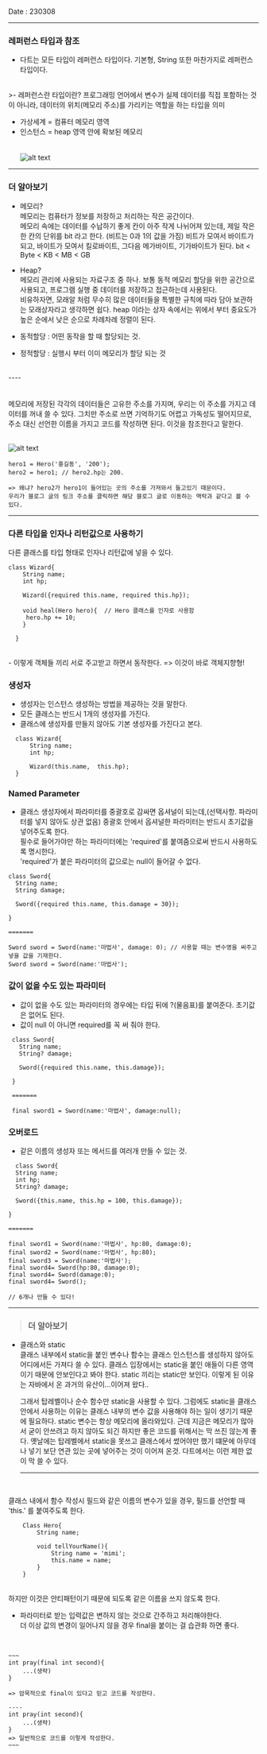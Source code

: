 Date : 230308

----
### 레퍼런스 타입과 참조

 - 다트는 모든 타입이 레퍼런스 타입이다. 기본형, String 또한 마찬가지로 레퍼런스 타입이다.    
<br/>
    >-  레퍼런스란 타입이란?  
   프로그래밍 언어에서 변수가 실제 데이터를 직접 포함하는 것이 아니라,   
   데이터의 위치(메모리 주소)를 가리키는 역할을 하는 타입을 의미

<br/>

- 가상세계 = 컴퓨터 메모리 영역
- 인스턴스 = heap 영역 안에 확보된 메모리  
  <br/>
  <br/>
    ![alt text](image-12.png)  

---- 
### 더 알아보기 

- 메모리?  
    메모리는 컴퓨터가 정보를 저장하고 처리하는 작은 공간이다.  
    메모리 속에는 데이터를 수납하기 좋게 칸이 아주 작게 나뉘어져 있는데, 
    제일 작은 한 칸의 단위를 bit 라고 한다. (비트는 0과 1의 값을 가짐)
    비트가 모여서 바이트가 되고, 바이트가 모여서 킬로바이트, 그다음 메가바이트, 기가바이트가 된다.
    bit < Byte < KB < MB < GB
    
 - Heap?  
   메모리 관리에 사용되는 자료구조 중 하나. 보통 동적 메모리 할당을 위한 공간으로 사용되고, 프로그램 실행 중 데이터를 저장하고 접근하는데 사용된다.  
   비유하자면, 모래알 처럼 무수히 많은 데이터들을 특별한 규칙에 따라 담아 보관하는 모래상자라고 생각하면 쉽다.
   heap 이라는 상자 속에서는 위에서 부터 중요도가 높은 순에서 낮은 순으로 차례차례 정렬이 된다.
   
 - 동적할당 : 어떤 동작을 할 때 할당되는 것. 
 - 정적할당 : 실행시 부터 이미 메모리가 할당 되는 것  
  <br/>
  ----  
<br/>
<br/>
<br/>
  메모리에 저장된 각각의 데이터들은 고유한 주소를 가지며, 우리는 이 주소를 가지고 데이터를 꺼내 쓸 수 있다.
  그치만 주소로 쓰면 기억하기도 어렵고 가독성도 떨어지므로, 주소 대신 선언한 이름을 가지고 코드를 작성하면 된다.
  이것을 참조한다고 말한다.
  <br/>
  <br/>

![alt text](image-13.png)


    
    hero1 = Hero('홍길동', '200'); 
    hero2 = hero1; // hero2.hp는 200. 

    => 왜냐? hero2가 hero1이 들어있는 곳의 주소를 가져와서 들고있기 때문이다.   
    우리가 블로그 글의 링크 주소를 클릭하면 해당 블로그 글로 이동하는 맥락과 같다고 볼 수 있다.
    
   
---- 

### 다른 타입을 인자나 리턴값으로 사용하기

다른 클래스를 타입 형태로 인자나 리턴값에 넣을 수 있다.
~~~
class Wizard{
    String name;
    int hp;    

    Wizard({required this.name, required this.hp});

    void heal(Hero hero){  // Hero 클래스를 인자로 사용함
     hero.hp += 10;    
    }

  }
~~~
<br/>
  - 이렇게 객체들 끼리 서로 주고받고 하면서 동작한다. => 이것이 바로 객체지향형!


### 생성자
  -   생성자는 인스턴스 생성하는 방법을 제공하는 것을 말한다.
  -   모든 클래스는 반드시 1개의 생성자를 가진다.
  -   클래스에 생성자를 만들지 않아도 기본 생성자를 가진다고 본다.
  ~~~
    class Wizard{
        String name;
        int hp;    

        Wizard(this.name,  this.hp);
    }
  ~~~
  
### Named Parameter

  - 클래스 생성자에서 파라미터를 중괄호로 감싸면 옵셔널이 되는데,(선택사항. 파라미터를 넣지 않아도 상관 없음) 
 중괄호 안에서 옵셔널한 파라미터는 반드시 초기값을 넣어주도록 한다.  
 필수로 들어가야만 하는 파라미터에는 'required'를 붙여줌으로써 반드시 사용하도록 명시한다.  
 'required'가 붙은 파라미터의 값으로는 null이 들어갈 수 없다.  
 
  ~~~
  class Sword{
    String name;
    String damage;

    Sword({required this.name, this.damage = 30});

  }
  
  =======

  Sword sword = Sword(name:'마법사', damage: 0); // 사용할 때는 변수명을 써주고 넣을 값을 기재한다.
  Sword sword = Sword(name:'마법사');

  ~~~

### 값이 없을 수도 있는 파라미터
- 값이 없을 수도 있는 파라미터의 경우에는 타입 뒤에 ?(물음표)를 붙여준다. 초기값은 없어도 된다.
- 값이 null 이 아니면 required를 꼭 써 줘야 한다.  

 ~~~
  class Sword{
    String name;
    String? damage;

    Sword({required this.name, this.damage});

  }
  
  =======

  final sword1 = Sword(name:'마법사', damage:null);
  ~~~
   
### 오버로드

  - 같은 이름의 생성자 또는 메서드를 여러개 만들 수 있는 것.
  
  
  ~~~
    class Sword{
    String name;
    int hp;
    String? damage;

    Sword({this.name, this.hp = 100, this.damage});

  }
  
  =======

  final sword1 = Sword(name:'마법사', hp:80, damage:0);
  final sword2 = Sword(name:'마법사', hp:80);
  final sword3 = Sword(name:'마법사');  
  final sword4= Sword(hp:80, damage:0);
  final sword4= Sword(damage:0);
  final sword4= Sword();

  // 6개나 만들 수 있다!
  ~~~  
----
> ### 더 알아보기

- 클래스와 static    
  클래스 내부에서 static을 붙인 변수나 함수는 클래스 인스턴스를 생성하지 않아도 어디에서든 가져다 쓸 수 있다.
  클래스 입장에서는 static을 붙인 애들이 다른 영역이기 때문에 안보인다고 봐야 한다.
  static 끼리는 static만 보인다.
  이렇게 된 이유는 자바에서 온 과거의 유산이...이어져 왔다..

  그래서 탑레벨이나 순수 함수만 static을 사용할 수 있다.
  그럼에도 static을 클래스 안에서 사용하는 이유는 클래스 내부의 변수 값을 사용해야 하는 일이 생기기 때문에 필요하다.
  static 변수는 항상 메모리에 올라와있다. 근데 지금은 메모리가 많아서 굳이 안쓰려고 하지 않아도 되긴 하지만 좋은 코드를 위해서는 막 쓰진 않는게 좋다.
  옛날에는 탑레벨에서 static을 못쓰고 클래스에서 썼어야만 했기 떄문에 아무데나 넣기 보단 연관 있는 곳에 넣어주는 것이 이어져 온것.
  다트에서는 이런 제한 없이 막 쓸 수 있다.

  ---
</br>

클래스 내에서 함수 작성시 필드와 같은 이름의 변수가 있을 경우, 필드를 선언할 때 'this.' 를 붙여주도록 한다.  

~~~
    Class Hero{
        String name;

        void tellYourName(){
            String name = 'mimi';
            this.name = name;
        }
    }
~~~
</br>
   하지만 이것은 안티패턴이기 때문에 되도록 같은 이름을 쓰지 않도록 한다.  

</br>   

- 파라미터로 받는 입력값은 변하지 않는 것으로 간주하고 처리해야한다.  
  더 이상 값의 변경이 일어나지 않을 경우 final을 붙이는 걸 습관화 하면 좋다.  

</br> 
    
    ~~~ 
    int pray(final int second){
        ...(생략)
    }

    => 암묵적으로 final이 있다고 믿고 코드를 작성한다.

    ---- 
    int pray(int second){
        ...(생략)
    }
    => 일반적으로 코드를 이렇게 작성한다.
    ~~~
